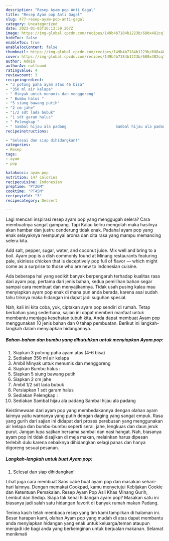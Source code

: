 ```yaml
---
description: "Resep Ayam pop Anti Gagal"
title: "Resep Ayam pop Anti Gagal"
slug: 477-resep-ayam-pop-anti-gagal
category: Uncategorized
date: 2023-01-03T16:13:59.267Z
image: https://img-global.cpcdn.com/recipes/149b4b7184b1223b/680x482cq70/ayam-pop-foto-resep-utama.jpg
hideToc: false
enableToc: true
enableTocContent: false
thumbnail: https://img-global.cpcdn.com/recipes/149b4b7184b1223b/680x482cq70/ayam-pop-foto-resep-utama.jpg
cover: https://img-global.cpcdn.com/recipes/149b4b7184b1223b/680x482cq70/ayam-pop-foto-resep-utama.jpg
author: Admin
authorAv: notfound
ratingvalue: 4
reviewcount: 3
recipeingredient:
- "3 potong paha ayam atas 46 bisa"
- "350 ml air kelapa"
- " Minyak untuk menumis dan menggoreng"
- " Bumbu halus "
- "5 siung bawang putih"
- "2 cm jahe"
- "1/2 sdt lada bubuk"
- "1 sdt garam halus"
- " Pelengkap "
- " Sambal hijau ala padang                      Sambal hijau ala padang"
recipeinstructions:

- "Selesai dan siap dihidangkan!"
categories:
- Resep
tags:
- ayam
- pop

katakunci: ayam pop 
nutrition: 147 calories
recipecuisine: Indonesian
preptime: "PT26M"
cooktime: "PT45M"
recipeyield: "3"
recipecategory: Dessert

---
```



Lagi mencari inspirasi resep ayam pop yang menggugah selera? Cara membuatnya sangat gampang. Tapi Kalau keliru mengolah maka hasilnya akan hambar dan justru cenderung tidak enak. Padahal ayam pop yang enak selayaknya mempunyai aroma dan cita rasa yang mampu memancing selera kita.


Add salt, pepper, sugar, water, and coconut juice. Mix well and bring to a boil. Ayam pop is a dish commonly found at Minang restaurants featuring pale, skinless chicken that is deceptively pop full of flavor — which might come as a surprise to those who are new to Indonesian cuisine.

Ada beberapa hal yang sedikit banyak berpengaruh terhadap kualitas rasa dari ayam pop, pertama dari jenis bahan, kedua pemilihan bahan segar sampai cara membuat dan menyajikannya. Tidak usah pusing kalau mau menyiapkan ayam pop enak di mana pun anda berada, karena asal sudah tahu triknya maka hidangan ini dapat jadi suguhan spesial.


Nah, kali ini kita coba, yuk, ciptakan ayam pop sendiri di rumah. Tetap berbahan yang sederhana, sajian ini dapat memberi manfaat untuk membantu menjaga kesehatan tubuh kita. Anda dapat membuat Ayam pop menggunakan 10 jenis bahan dan 0 tahap pembuatan. Berikut ini langkah-langkah dalam menyiapkan hidangannya.

<!--inarticleads1-->

##### Bahan-bahan dan bumbu yang dibutuhkan untuk menyiapkan Ayam pop:

1. Siapkan 3 potong paha ayam atas (4-6 bisa)
1. Sediakan 350 ml air kelapa
1. Ambil  Minyak untuk menumis dan menggoreng
1. Siapkan  Bumbu halus :
1. Siapkan 5 siung bawang putih
1. Siapkan 2 cm jahe
1. Ambil 1/2 sdt lada bubuk
1. Persiapkan 1 sdt garam halus
1. Sediakan  Pelengkap :
1. Sediakan  Sambal hijau ala padang                      Sambal hijau ala padang


Keistimewaan dari ayam pop yang membedakannya dengan olahan ayam lainnya yaitu warnanya yang putih dengan daging yang sangat empuk. Rasa yang gurih dari sajian ini didapat dari proses perebusan yang menggunakan air kelapa dan bumbu-bumbu seperti serai, jahe, lengkuas dan daun jeruk purut. Jangan lupa sajikan bersama sambal dan nasi hangat. Nah, biasanya ayam pop ini tidak disajikan di meja makan, melainkan harus dipesan terlebih dulu karena sebaiknya dihidangkan selagi panas dan hanya digoreng sesuai pesanan. 

<!--inarticleads2-->

##### Langkah-langkah untuk buat Ayam pop:


1. Selesai dan siap dihidangkan!

Lihat juga cara membuat Saos cabe buat ayam pop dan masakan sehari-hari lainnya. Dengan memakai Cookpad, kamu menyetujui Kebijakan Cookie dan Ketentuan Pemakaian. Resep Ayam Pop Asli Khas Minang Gurih, Lembut dan Sedap. Siapa tak kenal hidangan ayam pop? Masakan satu ini biasanya jadi salah satu hidangan favorit di banyak rumah makan Padang. 

Terima kasih telah membaca resep yang tim kami tampilkan di halaman ini. Besar harapan kami, olahan Ayam pop yang mudah di atas dapat membantu anda menyiapkan hidangan yang enak untuk keluarga/teman ataupun menjadi ide bagi anda yang berkeinginan untuk berjualan makanan. Selamat menikmati
